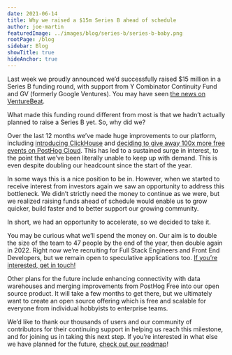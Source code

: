 ```yaml
---
date: 2021-06-14
title: Why we raised a $15m Series B ahead of schedule
author: joe-martin
featuredImage: ../images/blog/series-b/series-b-baby.png
rootPage: /blog
sidebar: Blog
showTitle: true
hideAnchor: true
---
```


Last week we proudly announced we’d successfully raised $15 million in a Series B funding round, with support from Y Combinator Continuity Fund and GV (formerly Google Ventures). You may have seen [the news on VentureBeat](https://venturebeat.com/2021/06/10/open-source-product-analytics-platform-posthog-raises-15m/).

What made this funding round different from most is that we hadn’t actually planned to raise a Series B yet. So, why did we?

Over the last 12 months we’ve made huge improvements to our platform, including [introducing ClickHouse](https://posthog.com/blog/the-posthog-array-1-15-0) and [deciding to give away 100x more free events on PostHog Cloud](https://posthog.com/blog/the-posthog-array-1-25-0). This has led to a sustained surge in interest, to the point that we’ve been literally unable to keep up with demand. This is even despite doubling our headcount since the start of the year. 

In some ways this is a nice position to be in. However, when we started to receive interest from investors again we saw an opportunity to address this bottleneck. We didn’t strictly need the money to continue as we were, but we realized raising funds ahead of schedule would enable us to grow quicker, build faster and to better support our growing community.

In short, we had an opportunity to accelerate, so we decided to take it. 

You may be curious what we’ll spend the money on. Our aim is to double the size of the team to 47 people by the end of the year, then double again in 2022. Right now we’re recruiting for Full Stack Engineers and Front End Developers, but we remain open to speculative applications too. [If you’re interested, get in touch!](https://posthog.com/careers)

Other plans for the future include enhancing connectivity with data warehouses and merging improvements from PostHog Free into our open source product. It will take a few months to get there, but we ultimately want to create an open source offering which is free and scalable for everyone from individual hobbyists to enterprise teams. 

We’d like to thank our thousands of users and our community of contributors for their continuing support in helping us reach this milestone, and for joining us in taking this next step. If you’re interested in what else we have planned for the future, [check out our roadmap](/handbook/strategy/roadmap)!
